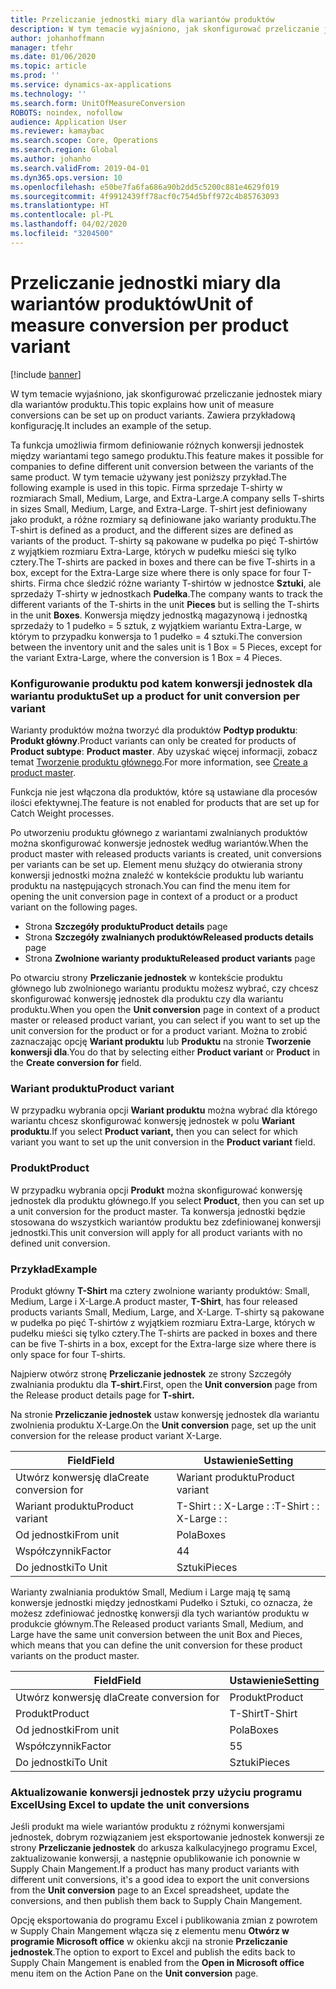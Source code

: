 ```yaml
---
title: Przeliczanie jednostki miary dla wariantów produktów
description: W tym temacie wyjaśniono, jak skonfigurować przeliczanie jednostek miary dla wariantów produktu.
author: johanhoffmann
manager: tfehr
ms.date: 01/06/2020
ms.topic: article
ms.prod: ''
ms.service: dynamics-ax-applications
ms.technology: ''
ms.search.form: UnitOfMeasureConversion
ROBOTS: noindex, nofollow
audience: Application User
ms.reviewer: kamaybac
ms.search.scope: Core, Operations
ms.search.region: Global
ms.author: johanho
ms.search.validFrom: 2019-04-01
ms.dyn365.ops.version: 10
ms.openlocfilehash: e50be7fa6fa686a90b2dd5c5200c881e4629f019
ms.sourcegitcommit: 4f9912439ff78acf0c754d5bff972c4b85763093
ms.translationtype: HT
ms.contentlocale: pl-PL
ms.lasthandoff: 04/02/2020
ms.locfileid: "3204500"
---
```

# <a name="unit-of-measure-conversion-per-product-variant"></a><span data-ttu-id="3fc0b-103">Przeliczanie jednostki miary dla wariantów produktów</span><span class="sxs-lookup"><span data-stu-id="3fc0b-103">Unit of measure conversion per product variant</span></span>

[!include [banner](../includes/banner.md)]

<span data-ttu-id="3fc0b-104">W tym temacie wyjaśniono, jak skonfigurować przeliczanie jednostek miary dla wariantów produktu.</span><span class="sxs-lookup"><span data-stu-id="3fc0b-104">This topic explains how unit of measure conversions can be set up on product variants.</span></span> <span data-ttu-id="3fc0b-105">Zawiera przykładową konfigurację.</span><span class="sxs-lookup"><span data-stu-id="3fc0b-105">It includes an example of the setup.</span></span>

<span data-ttu-id="3fc0b-106">Ta funkcja umożliwia firmom definiowanie różnych konwersji jednostek między wariantami tego samego produktu.</span><span class="sxs-lookup"><span data-stu-id="3fc0b-106">This feature makes it possible for companies to define different unit conversion between the variants of the same product.</span></span> <span data-ttu-id="3fc0b-107">W tym temacie używany jest poniższy przykład.</span><span class="sxs-lookup"><span data-stu-id="3fc0b-107">The following example is used in this topic.</span></span> <span data-ttu-id="3fc0b-108">Firma sprzedaje T-shirty w rozmiarach Small, Medium, Large, and Extra-Large.</span><span class="sxs-lookup"><span data-stu-id="3fc0b-108">A company sells T-shirts in sizes Small, Medium, Large, and Extra-Large.</span></span> <span data-ttu-id="3fc0b-109">T-shirt jest definiowany jako produkt, a różne rozmiary są definiowane jako warianty produktu.</span><span class="sxs-lookup"><span data-stu-id="3fc0b-109">The T-shirt is defined as a product, and the different sizes are defined as variants of the product.</span></span> <span data-ttu-id="3fc0b-110">T-shirty są pakowane w pudełka po pięć T-shirtów z wyjątkiem rozmiaru Extra-Large, których w pudełku mieści się tylko cztery.</span><span class="sxs-lookup"><span data-stu-id="3fc0b-110">The T-shirts are packed in boxes and there can be five T-shirts in a box, except for the Extra-Large size where there is only space for four T-shirts.</span></span> <span data-ttu-id="3fc0b-111">Firma chce śledzić różne warianty T-shirtów w jednostce **Sztuki**, ale sprzedaży T-shirty w jednostkach **Pudełka**.</span><span class="sxs-lookup"><span data-stu-id="3fc0b-111">The company wants to track the different variants of the T-shirts in the unit **Pieces** but is selling the T-shirts in the unit **Boxes**.</span></span> <span data-ttu-id="3fc0b-112">Konwersja między jednostką magazynową i jednostką sprzedaży to 1 pudełko = 5 sztuk, z wyjątkiem wariantu Extra-Large, w którym to przypadku konwersja to 1 pudełko = 4 sztuki.</span><span class="sxs-lookup"><span data-stu-id="3fc0b-112">The conversion between the inventory unit and the sales unit is 1 Box = 5 Pieces, except for the variant Extra-Large, where the conversion is 1 Box = 4 Pieces.</span></span>

### <a name="set-up-a-product-for-unit-conversion-per-variant"></a><span data-ttu-id="3fc0b-113">Konfigurowanie produktu pod katem konwersji jednostek dla wariantu produktu</span><span class="sxs-lookup"><span data-stu-id="3fc0b-113">Set up a product for unit conversion per variant</span></span>

<span data-ttu-id="3fc0b-114">Warianty produktów można tworzyć dla produktów **Podtyp produktu**: **Produkt główny**.</span><span class="sxs-lookup"><span data-stu-id="3fc0b-114">Product variants can only be created for products of **Product subtype**: **Product master**.</span></span> <span data-ttu-id="3fc0b-115">Aby uzyskać więcej informacji, zobacz temat [Tworzenie produktu głównego](tasks/create-product-master.md).</span><span class="sxs-lookup"><span data-stu-id="3fc0b-115">For more information, see [Create a product master](tasks/create-product-master.md).</span></span>

<span data-ttu-id="3fc0b-116">Funkcja nie jest włączona dla produktów, które są ustawiane dla procesów ilości efektywnej.</span><span class="sxs-lookup"><span data-stu-id="3fc0b-116">The feature is not enabled for products that are set up for Catch Weight processes.</span></span> 

<span data-ttu-id="3fc0b-117">Po utworzeniu produktu głównego z wariantami zwalnianych produktów można skonfigurować konwersje jednostek według wariantów.</span><span class="sxs-lookup"><span data-stu-id="3fc0b-117">When the product master with released products variants is created, unit conversions per variants can be set up.</span></span> <span data-ttu-id="3fc0b-118">Element menu służący do otwierania strony konwersji jednostki można znaleźć w kontekście produktu lub wariantu produktu na następujących stronach.</span><span class="sxs-lookup"><span data-stu-id="3fc0b-118">You can find the menu item for opening the unit conversion page in context of a product or a product variant on the following pages.</span></span>

-   <span data-ttu-id="3fc0b-119">Strona **Szczegóły produktu**</span><span class="sxs-lookup"><span data-stu-id="3fc0b-119">**Product details** page</span></span>
-   <span data-ttu-id="3fc0b-120">Strona **Szczegóły zwalnianych produktów**</span><span class="sxs-lookup"><span data-stu-id="3fc0b-120">**Released products details** page</span></span>
-   <span data-ttu-id="3fc0b-121">Strona **Zwolnione warianty produktu**</span><span class="sxs-lookup"><span data-stu-id="3fc0b-121">**Released product variants** page</span></span>

<span data-ttu-id="3fc0b-122">Po otwarciu strony **Przeliczanie jednostek** w kontekście produktu głównego lub zwolnionego wariantu produktu możesz wybrać, czy chcesz skonfigurować konwersję jednostek dla produktu czy dla wariantu produktu.</span><span class="sxs-lookup"><span data-stu-id="3fc0b-122">When you open the **Unit conversion** page in context of a product master or released product variant, you can select if you want to set up the unit conversion for the product or for a product variant.</span></span> <span data-ttu-id="3fc0b-123">Można to zrobić zaznaczając opcję **Wariant produktu** lub **Produktu** na stronie **Tworzenie konwersji dla**.</span><span class="sxs-lookup"><span data-stu-id="3fc0b-123">You do that by selecting either **Product variant** or **Product** in the **Create conversion for** field.</span></span>

### <a name="product-variant"></a><span data-ttu-id="3fc0b-124">Wariant produktu</span><span class="sxs-lookup"><span data-stu-id="3fc0b-124">Product variant</span></span>

<span data-ttu-id="3fc0b-125">W przypadku wybrania opcji **Wariant produktu** można wybrać dla którego wariantu chcesz skonfigurować konwersję jednostek w polu **Wariant produktu**.</span><span class="sxs-lookup"><span data-stu-id="3fc0b-125">If you select **Product variant,** then you can select for which variant you want to set up the unit conversion in the **Product variant** field.</span></span>

### <a name="product"></a><span data-ttu-id="3fc0b-126">Produkt</span><span class="sxs-lookup"><span data-stu-id="3fc0b-126">Product</span></span>

<span data-ttu-id="3fc0b-127">W przypadku wybrania opcji **Produkt** można skonfigurować konwersję jednostek dla produktu głównego.</span><span class="sxs-lookup"><span data-stu-id="3fc0b-127">If you select **Product**, then you can set up a unit conversion for the product master.</span></span> <span data-ttu-id="3fc0b-128">Ta konwersja jednostki będzie stosowana do wszystkich wariantów produktu bez zdefiniowanej konwersji jednostki.</span><span class="sxs-lookup"><span data-stu-id="3fc0b-128">This unit conversion will apply for all product variants with no defined unit conversion.</span></span>

### <a name="example"></a><span data-ttu-id="3fc0b-129">Przykład</span><span class="sxs-lookup"><span data-stu-id="3fc0b-129">Example</span></span>

<span data-ttu-id="3fc0b-130">Produkt główny **T-Shirt** ma cztery zwolnione warianty produktów: Small, Medium, Large i X-Large.</span><span class="sxs-lookup"><span data-stu-id="3fc0b-130">A product master, **T-Shirt**, has four released products variants Small, Medium, Large, and X-Large.</span></span> <span data-ttu-id="3fc0b-131">T-shirty są pakowane w pudełka po pięć T-shirtów z wyjątkiem rozmiaru Extra-Large, których w pudełku mieści się tylko cztery.</span><span class="sxs-lookup"><span data-stu-id="3fc0b-131">The T-shirts are packed in boxes and there can be five T-shirts in a box, except for the Extra-large size where there is only space for four T-shirts.</span></span>

<span data-ttu-id="3fc0b-132">Najpierw otwórz stronę **Przeliczanie jednostek** ze strony Szczegóły zwalniania produktu dla **T-shirt.**</span><span class="sxs-lookup"><span data-stu-id="3fc0b-132">First, open the **Unit conversion** page from the Release product details page for **T-shirt.**</span></span>

<span data-ttu-id="3fc0b-133">Na stronie **Przeliczanie jednostek** ustaw konwersję jednostek dla wariantu zwolnienia produktu X-Large.</span><span class="sxs-lookup"><span data-stu-id="3fc0b-133">On the **Unit conversion** page, set up the unit conversion for the release product variant X-Large.</span></span>

| <span data-ttu-id="3fc0b-134">**Field**</span><span class="sxs-lookup"><span data-stu-id="3fc0b-134">**Field**</span></span>             | <span data-ttu-id="3fc0b-135">**Ustawienie**</span><span class="sxs-lookup"><span data-stu-id="3fc0b-135">**Setting**</span></span>             |
|-----------------------|-------------------------|
| <span data-ttu-id="3fc0b-136">Utwórz konwersję dla</span><span class="sxs-lookup"><span data-stu-id="3fc0b-136">Create conversion for</span></span> | <span data-ttu-id="3fc0b-137">Wariant produktu</span><span class="sxs-lookup"><span data-stu-id="3fc0b-137">Product variant</span></span>         |
| <span data-ttu-id="3fc0b-138">Wariant produktu</span><span class="sxs-lookup"><span data-stu-id="3fc0b-138">Product variant</span></span>       | <span data-ttu-id="3fc0b-139">T-Shirt : : X-Large : :</span><span class="sxs-lookup"><span data-stu-id="3fc0b-139">T-Shirt : : X-Large : :</span></span> |
| <span data-ttu-id="3fc0b-140">Od jednostki</span><span class="sxs-lookup"><span data-stu-id="3fc0b-140">From unit</span></span>             | <span data-ttu-id="3fc0b-141">Pola</span><span class="sxs-lookup"><span data-stu-id="3fc0b-141">Boxes</span></span>                   |
| <span data-ttu-id="3fc0b-142">Współczynnik</span><span class="sxs-lookup"><span data-stu-id="3fc0b-142">Factor</span></span>                | <span data-ttu-id="3fc0b-143">4</span><span class="sxs-lookup"><span data-stu-id="3fc0b-143">4</span></span>                       |
| <span data-ttu-id="3fc0b-144">Do jednostki</span><span class="sxs-lookup"><span data-stu-id="3fc0b-144">To Unit</span></span>               | <span data-ttu-id="3fc0b-145">Sztuki</span><span class="sxs-lookup"><span data-stu-id="3fc0b-145">Pieces</span></span>                  |

<span data-ttu-id="3fc0b-146">Warianty zwalniania produktów Small, Medium i Large mają tę samą konwersje jednostki między jednostkami Pudełko i Sztuki, co oznacza, że możesz zdefiniować jednostkę konwersji dla tych wariantów produktu w produkcie głównym.</span><span class="sxs-lookup"><span data-stu-id="3fc0b-146">The Released product variants Small, Medium, and Large have the same unit conversion between the unit Box and Pieces, which means that you can define the unit conversion for these product variants on the product master.</span></span>

| <span data-ttu-id="3fc0b-147">**Field**</span><span class="sxs-lookup"><span data-stu-id="3fc0b-147">**Field**</span></span>             | <span data-ttu-id="3fc0b-148">**Ustawienie**</span><span class="sxs-lookup"><span data-stu-id="3fc0b-148">**Setting**</span></span> |
|-----------------------|-------------|
| <span data-ttu-id="3fc0b-149">Utwórz konwersję dla</span><span class="sxs-lookup"><span data-stu-id="3fc0b-149">Create conversion for</span></span> | <span data-ttu-id="3fc0b-150">Produkt</span><span class="sxs-lookup"><span data-stu-id="3fc0b-150">Product</span></span>     |
| <span data-ttu-id="3fc0b-151">Produkt</span><span class="sxs-lookup"><span data-stu-id="3fc0b-151">Product</span></span>               | <span data-ttu-id="3fc0b-152">T-Shirt</span><span class="sxs-lookup"><span data-stu-id="3fc0b-152">T-Shirt</span></span>     |
| <span data-ttu-id="3fc0b-153">Od jednostki</span><span class="sxs-lookup"><span data-stu-id="3fc0b-153">From unit</span></span>             | <span data-ttu-id="3fc0b-154">Pola</span><span class="sxs-lookup"><span data-stu-id="3fc0b-154">Boxes</span></span>       |
| <span data-ttu-id="3fc0b-155">Współczynnik</span><span class="sxs-lookup"><span data-stu-id="3fc0b-155">Factor</span></span>                | <span data-ttu-id="3fc0b-156">5</span><span class="sxs-lookup"><span data-stu-id="3fc0b-156">5</span></span>           |
| <span data-ttu-id="3fc0b-157">Do jednostki</span><span class="sxs-lookup"><span data-stu-id="3fc0b-157">To Unit</span></span>               | <span data-ttu-id="3fc0b-158">Sztuki</span><span class="sxs-lookup"><span data-stu-id="3fc0b-158">Pieces</span></span>      |

### <a name="using-excel-to-update-the-unit-conversions"></a><span data-ttu-id="3fc0b-159">Aktualizowanie konwersji jednostek przy użyciu programu Excel</span><span class="sxs-lookup"><span data-stu-id="3fc0b-159">Using Excel to update the unit conversions</span></span>

<span data-ttu-id="3fc0b-160">Jeśli produkt ma wiele wariantów produktu z różnymi konwersjami jednostek, dobrym rozwiązaniem jest eksportowanie jednostek konwersji ze strony **Przeliczanie jednostek** do arkusza kalkulacyjnego programu Excel, zaktualizowanie konwersji, a następnie opublikowanie ich ponownie w Supply Chain Mangement.</span><span class="sxs-lookup"><span data-stu-id="3fc0b-160">If a product has many product variants with different unit conversions, it's a good idea to export the unit conversions from the **Unit conversion** page to an Excel spreadsheet, update the conversions, and then publish them back to Supply Chain Mangement.</span></span>

<span data-ttu-id="3fc0b-161">Opcję eksportowania do programu Excel i publikowania zmian z powrotem w Supply Chain Mangement włącza się z elementu menu **Otwórz w programie Microsoft office** w okienku akcji na stronie **Przeliczanie jednostek**.</span><span class="sxs-lookup"><span data-stu-id="3fc0b-161">The option to export to Excel and publish the edits back to Supply Chain Mangement is enabled from the **Open in Microsoft office** menu item on the Action Pane on the **Unit conversion** page.</span></span>
